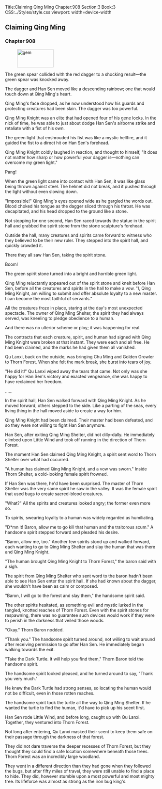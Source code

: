 Title:Claiming Qing Ming 
Chapter:908 
Section:3 
Book:3 
CSS:../Styles/style.css 
viewport: width=device-width
  
## Claiming Qing Ming
### Chapter 908 
<figure>
	<img src="../Images/gem.gif" alt="gem" id="gem" width="120" height="60" />
</figure>
  

  
  The green spear collided with the red dagger to a shocking result—the green spear was knocked away.

The dagger and Han Sen moved like a descending rainbow; one that would touch down at Qing Ming's heart.

Qing Ming's face dropped, as he now understood how his guards and protecting creatures had been slain. The dagger was too powerful.

Qing Ming Knight was an elite that had opened four of his gene locks. In the nick of time, he was able to just about dodge Han Sen's airborne strike and retaliate with a fist of his own.

The green light that enshrouded his fist was like a mystic hellfire, and it guided the fist to a direct hit on Han Sen's forehead.

Qing Ming Knight coldly laughed in reaction, and thought to himself, "It does not matter how sharp or how powerful your dagger is—nothing can overcome my green light."

Pang!

When the green light came into contact with Han Sen, it was like glass being thrown against steel. The helmet did not break, and it pushed through the light without even slowing down.

"Impossible!" Qing Ming's eyes opened wide as he gargled the words out. Blood choked his tongue as the dagger sliced through his throat. He was decapitated, and his head dropped to the ground like a stone.

Not stopping for one second, Han Sen raced towards the statue in the spirit hall and grabbed the spirit stone from the stone sculpture's forehead.

Outside the hall, many creatures and spirits came forward to witness who they believed to be their new ruler. They stepped into the spirit hall, and quickly crowded it.

There they all saw Han Sen, taking the spirit stone.

Boom!

The green spirit stone turned into a bright and horrible green light.

Qing Ming reluctantly appeared out of the spirit stone and knelt before Han Sen, before all the creatures and spirits in the hall to make a vow. "I, Qing Ming Knight, am willing to submit and offer absolute loyalty to a new master. I can become the most faithful of servants."

All the creatures froze in place, staring at the day's most unexpected spectacle. The owner of Qing Ming Shelter, the spirit they had always served, was kneeling to pledge obedience to a human.

And there was no ulterior scheme or ploy; it was happening for real.

The contracts that each creature, spirit, and human had signed with Qing Ming Knight were broken at that instant. They were each and all free. He had been claimed, and the marks he had given them all vanished.

Qu Lanxi, back on the outside, was bringing Chu Ming and Golden Growler to Thorn Forest. When she felt the mark break, she burst into tears of joy.

"He did it!" Qu Lanxi wiped away the tears that came. Not only was she happy for Han Sen's victory and exacted vengeance, she was happy to have reclaimed her freedom.

…...

In the spirit hall, Han Sen walked forward with Qing Ming Knight. As he moved forward, others stepped to the side. Like a parting of the seas, every living thing in the hall moved aside to create a way for him.

Qing Ming Knight had been claimed. Their master had been defeated, and so they were not willing to fight Han Sen anymore.

Han Sen, after exiting Qing Ming Shelter, did not dilly-dally. He immediately climbed upon Little Wind and took off running in the direction of Thorn Forest.

The moment Han Sen claimed Qing Ming Knight, a spirit sent word to Thorn Shelter over what had occurred.

"A human has claimed Qing Ming Knight, and a vow was sworn." Inside Thorn Shelter, a cold-looking female spirit frowned.

If Han Sen was there, he'd have been surprised. The master of Thorn Shelter was the very same spirit he saw in the valley. It was the female spirit that used bugs to create sacred-blood creatures.

"What?" All the spirits and creatures looked angry; the former even more so.

To spirits, swearing loyalty to a human was widely regarded as humiliating.

"D*mn it! Baron, allow me to go kill that human and the traitorous scum." A handsome spirit stepped forward and pleaded his desire.

"Baron, allow me, too." Another few spirits stood up and walked forward, each wanting to go to Qing Ming Shelter and slay the human that was there and Qing Ming Knight.

"The human brought Qing Ming Knight to Thorn Forest," the baron said with a sigh.

The spirit from Qing Ming Shelter who sent word to the baron hadn't been able to see Han Sen enter the spirit hall. If she had known about the dagger, she wouldn't have been as calm or composed.

"Baron, I will go to the forest and slay them," the handsome spirit said.

The other spirits hesitated, as something evil and mystic lurked in the tangled, knotted reaches of Thorn Forest. Even with the spirit stones for respawning, there was no guarantee such devices would work if they were to perish in the darkness that veiled those woods.

"Okay." Thorn Baron nodded.

"Thank you." The handsome spirit turned around, not willing to wait around after receiving permission to go after Han Sen. He immediately began walking towards the exit.

"Take the Dark Turtle. It will help you find them," Thorn Baron told the handsome spirit.

The handsome spirit looked pleased, and he turned around to say, "Thank you very much."

He knew the Dark Turtle had strong senses, so locating the human would not be difficult, even in those rotten reaches.

The handsome spirit took the turtle all the way to Qing Ming Shelter. If he wanted the turtle to find the human, it'd have to pick up his scent first.

Han Sen rode Little Wind, and before long, caught up with Qu Lanxi. Together, they ventured into Thorn Forest.

Not long after entering, Qu Lanxi masked their scent to keep them safe on their passage through the darkness of that forest.

They did not dare traverse the deeper recesses of Thorn Forest, but they thought they could find a safe location somewhere beneath those trees. Thorn Forest was an incredibly large woodland.

They went in a different direction than they had gone when they followed the bugs, but after fifty miles of travel, they were still unable to find a place to hide. They did, however stumble upon a most powerful and most mighty tree. Its lifeforce was almost as strong as the iron bug king's.
